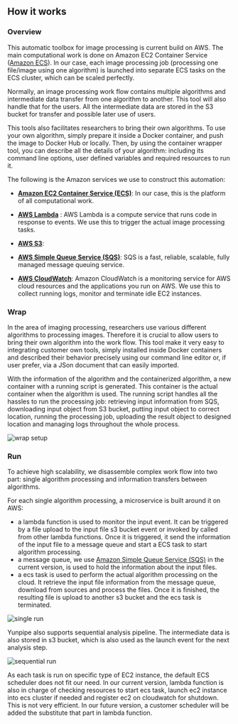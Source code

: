 ## How it works
### Overview
This automatic toolbox for image processing is current build on AWS. The main computational work is done on Amazon EC2 Container Service ([Amazon ECS](https://aws.amazon.com/ecs/)). In our case, each image processing job (processing one file/image using one algorithm) is launched into separate ECS tasks on the ECS cluster, which can be scaled perfectly. 

Normally, an image processing work flow contains multiple algorithms and intermediate data transfer from one algorithm to another. This tool will also handle that for the users. All the intermediate data are stored in the S3 bucket for transfer and possible later use of users.

This tools also facilitates researchers to bring their own algorithms. To use your own algorithm, simply prepare it inside a Docker container, and push the image to Docker Hub or locally. Then, by using the container wrapper tool, you can describe all the details of your algorithm: including its command line options, user defined variables and required resources to run it. 

The following is the Amazon services we use to construct this automation:
- __[Amazon EC2 Container Service (ECS)](https://aws.amazon.com/ecs/)__: In our case, this is the platform of all computational work.

- __[AWS Lambda](https://aws.amazon.com/lambda)__ : AWS Lambda is a compute service that runs code in response to events. We use this to trigger the actual image processing tasks.

- __[AWS S3](https://aws.amazon.com/s3)__: 

- __[AWS Simple Queue Service (SQS)](https://aws.amazon.com/sqs)__: SQS is a fast, reliable, scalable, fully managed message queuing service. 

- __[AWS CloudWatch](https://aws.amazon.com/cloudwatch)__: Amazon CloudWatch is a monitoring service for AWS cloud resources and the applications you run on AWS. We use this to collect running logs, monitor and terminate idle EC2 instances.

### Wrap
In the area of imaging processing, researchers use various different algorithms to processing images. Therefore it is crucial to allow users to bring their own algorithm into the work flow. This tool make it very easy to integrating customer own tools, simply installed inside Docker containers and described their behavior precisely using our command line editor or, if user prefer, via a JSon document that can easily imported.

With the information of the algorithm and the containerized algorithm, a new container with a running script is generated. This container is the actual container when the algorithm is used. The running script handles all the hassles to run the processing job: retrieving input information from SQS, downloading input object from S3 bucket, putting input object to correct location, running the processing job, uploading the result object to designed location and managing logs throughout the whole process.

![wrap setup](https://github.com/wangyx2005/yunpipe/blob/master/docs/pic/wrap-setup.png?raw=true)


### Run
To achieve high scalability, we disassemble complex work flow into two part: single algorithm processing and information transfers between algorithms.


For each single algorithm processing, a microservice is built around it on AWS:
- a lambda function is used to monitor the input event. It can be triggered by a file upload to the input file s3 bucket event or invoked by called from other lambda functions. Once it is triggered, it send the information of the input file to a message queue and start a ECS task to start algorithm processing.
- a message queue, we use [Amazon Simple Queue Service (SQS)](https://aws.amazon.com/sqs/) in the current version, is used to hold the information about the input files.
- a ecs task is used to perform the actual algorithm processing on the cloud. It retrieve the input file information from the message queue, download from sources and process the files. Once it is finished, the resulting file is upload to another s3 bucket and the ecs task is terminated.

![single run](https://github.com/wangyx2005/yunpipe/blob/master/docs/pic/single_run.PNG?raw=true)

Yunpipe also supports sequential analysis pipeline. The intermediate data is also stored in s3 bucket, which is also used as the launch event for the next analysis step.

![sequential run](https://github.com/wangyx2005/yunpipe/blob/master/docs/pic/sequence_run.PNG?raw=true)

As each task is run on specific type of EC2 instance, the default ECS scheduler does not fit our need.
In our current version, lambda function is also in charge of checking resources to start ecs task, launch ec2 instance into ecs cluster if needed and register ec2 on cloudwatch for shutdown. This is not very efficient. In our future version, a customer scheduler will be added the substitute that part in lambda function. 